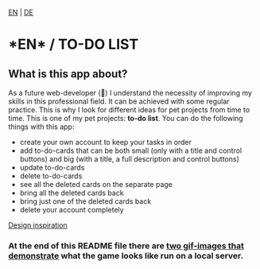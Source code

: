 <a href='#en'>EN</a> | <a href='#de'>DE</a>
<h1 id='en'><b> *EN* / TO-DO LIST </b></h1>
<h2> What is this app about?</h2>

<p>As a future web-developer (&#129310;) I understand the necessity of improving my skills in this professional field. It can be achieved with some regular practice. This is why I look for different ideas for pet projects from time to time. This is one of my pet projects: <strong>to-do list</strong>. You can do the following things with this app: </p>
<ul>
<li> create your own account to keep your tasks in order </li>
<li> add to-do-cards that can be both small (only with a title and control buttons) and big (with a title, a full description and control buttons)</li>
<li> update to-do-cards </li>
<li> delete to-do-cards </li>
<li> see all the deleted cards on the separate page </li>
<li> bring all the deleted cards back </li>
<li> bring just one of the deleted cards back </li>
<li> delete your account completely </li>
</ul>

<p><a href='https://www.figma.com/design/vHPomETm8SYWcQGOkQVX5v/To-Do-List-App-UI-Design-With-Animation-(Community)?node-id=0-1&t=bVXbMzJBpKfCd5qC-1'>Design inspiration</a></p>

<h3>At the end of this README file there are <a href='#demos'>two gif-images that demonstrate</a> what the game looks like run on a local server.</h3>

